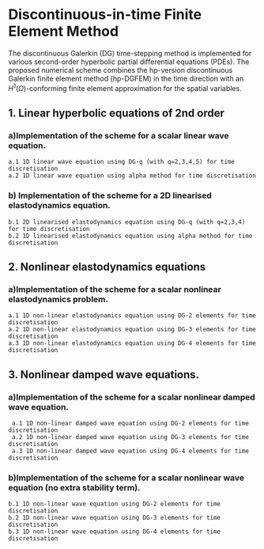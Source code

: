 # Discontinuous-in-time Finite Element Method

The discontinuous Galerkin (DG) time-stepping method is implemented for various second-order hyperbolic partial differential equations (PDEs). 
The proposed numerical scheme combines the hp-version discontinuous Galerkin finite element method (hp-DGFEM) in the time direction with an $H^1(\Omega)$-conforming finite element approximation for the spatial variables.

## 1. Linear hyperbolic equations of 2nd order 
### a)Implementation of the scheme for a scalar linear wave equation. 
    a.1 1D linear wave equation using DG-q (with q=2,3,4,5) for time discretisation
    a.2 1D linear wave equation using alpha method for time discretisation 
   
### b) Implementation of the scheme for a 2D linearised elastodynamics equation.    
    b.1 2D linearised elastodynamics equation using DG-q (with q=2,3,4) for time discretisation
    b.2 1D linearised elastodynamics equation using alpha method for time discretisation 
   
     
 
   
## 2. Nonlinear elastodynamics equations 
### a)Implementation of the scheme for a scalar nonlinear elastodynamics problem.
    a.1 1D non-linear elastodynamics equation using DG-2 elements for time discretisation
    a.2 1D non-linear elastodynamics equation using DG-3 elements for time discretisation
    a.3 1D non-linear elastodynamics equation using DG-4 elements for time discretisation

## 3. Nonlinear damped wave equations.
### a)Implementation of the scheme for a scalar nonlinear damped wave equation.
     a.1 1D non-linear damped wave equation using DG-2 elements for time discretisation
     a.2 1D non-linear damped wave equation using DG-3 elements for time discretisation
     a.3 1D non-linear damped wave equation using DG-4 elements for time discretisation
### b)Implementation of the scheme for a scalar nonlinear wave equation (no extra stability term).
    b.1 1D non-linear wave equation using DG-2 elements for time discretisation
    b.2 1D non-linear wave equation using DG-3 elements for time discretisation
    b.3 1D non-linear wave equation using DG-4 elements for time discretisation



   
     
     
